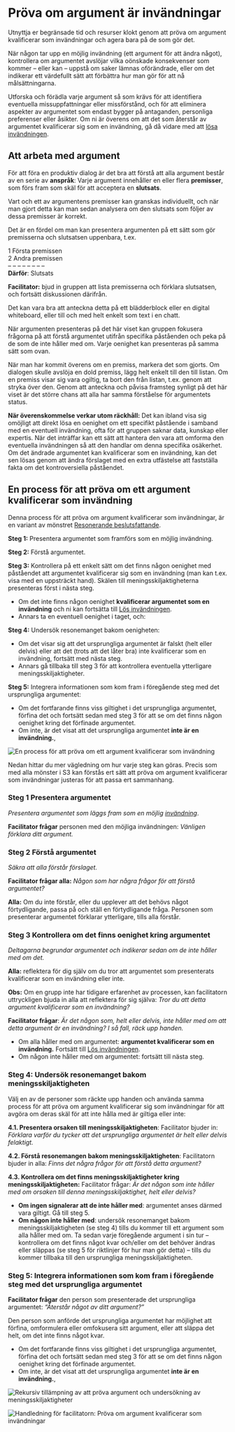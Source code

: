 # Pröva om argument är invändningar

<summary>
Utnyttja er begränsade tid och resurser klokt genom att pröva om argument kvalificerar som invändningar och agera bara på de som gör det.
</summary>

När någon tar upp en möjlig invändning (ett argument för att ändra något), kontrollera om argumentet avslöjar vilka oönskade konsekvenser som kommer – eller kan – uppstå om saker lämnas oförändrade, eller om det indikerar ett värdefullt sätt att förbättra hur man gör för att nå målsättningarna.

Utforska och förädla varje argument så som krävs för att identifiera eventuella missuppfattningar eller missförstånd, och för att eliminera aspekter av argumentet som endast bygger på antaganden, personliga preferenser eller åsikter. Om ni är överens om att det som återstår av argumentet kvalificerar sig som en invändning, gå då vidare med att [lösa invändningen](section:resolve-objections).


## Att arbeta med argument

För att föra en produktiv dialog är det bra att förstå att alla argument består av en serie av **anspråk**: Varje argument innehåller en eller flera **premisser**, som förs fram som skäl för att acceptera en **slutsats**.

Vart och ett av argumentens premisser kan granskas individuellt, och när man gjort detta kan man sedan analysera om den slutsats som följer av dessa premisser är korrekt.

Det är en fördel om man kan presentera argumenten på ett sätt som gör premisserna och slutsatsen uppenbara, t.ex.

1 Första premissen \
2 Andra premissen \
– – – – – – – – \
**Därför**: Slutsats

**Facilitator:** bjud in gruppen att lista premisserna och förklara slutsatsen, och fortsätt diskussionen därifrån.

Det kan vara bra att anteckna detta på ett blädderblock eller en digital whiteboard, eller till och med helt enkelt som text i en chatt.

När argumenten presenteras på det här viset kan gruppen fokusera frågorna på att förstå argumentet utifrån specifika påståenden och peka på de som de inte håller med om. Varje oenighet kan presenteras på samma sätt som ovan.

När man har kommit överens om en premiss, markera det som gjorts. Om dialogen skulle avslöja en dold premiss, lägg helt enkelt till den till listan. Om en premiss visar sig vara ogiltig, ta bort den från listan, t.ex. genom att stryka över den. Genom att anteckna och påvisa framsteg synligt på det här viset är det större chans att alla har samma förståelse för argumentets status.

**När överenskommelse verkar utom räckhåll:** Det kan ibland visa sig omöjligt att direkt lösa en oenighet om ett specifikt påstående i samband med en eventuell invändning, ofta för att gruppen saknar data, kunskap eller expertis. När det inträffar kan ett sätt att hantera den vara att omforma den eventuella invändningen så att den handlar om denna specifika osäkerhet. Om det ändrade argumentet kan kvalificerar som en invändning, kan det sen lösas genom att ändra förslaget med en extra utfästelse att fastställa fakta om det kontroversiella påståendet.


## En process för att pröva om ett argument kvalificerar som invändning

Denna process för att pröva om argument kvalificerar som invändningar, är en variant av mönstret [Resonerande beslutsfattande](section:reasoned-decision-making).

**Steg 1:** Presentera argumentet som framförs som en möjlig invändning.

**Steg 2:** Förstå argumentet.

**Steg 3:** Kontrollera på ett enkelt sätt om det finns någon oenighet med påståendet att argumentet kvalificerar sig som en invändning (man kan t.ex. visa  med en uppsträckt hand). Skälen till meningsskiljaktigheterna presenteras först i nästa steg.

- Om det inte finns någon oenighet **kvalificerar argumentet som en invändning** och ni kan fortsätta till [Lös invändningen](section:resolve-objections).
- Annars ta en eventuell oenighet i taget, och:

**Steg 4:** Undersök resonemanget bakom oenigheten:

- Om det visar sig att det ursprungliga argumentet är falskt (helt eller delvis) eller att det (trots att det låter bra) inte kvalificerar som en invändning, fortsätt med nästa steg.
- Annars gå tillbaka till steg 3 för att kontrollera eventuella ytterligare meningsskiljaktigheter.

**Steg 5:** Integrera informationen som kom fram i föregående steg med det ursprungliga argumentet:

- Om det fortfarande finns viss giltighet i det ursprungliga argumentet, förfina det och fortsätt sedan med steg 3 för att se om det finns någon oenighet kring det förfinade argumentet.
- Om inte, är det visat att det ursprungliga argumentet **inte är en invändning.**,

![En process för att pröva om ett argument kvalificerar som invändning](img/agreements/test-arguments.png)

Nedan hittar du mer vägledning om hur varje steg kan göras. Precis som med alla mönster i S3 kan förstås ert sätt att pröva om argument kvalificerar som invändningar justeras för att passa ert sammanhang.


### Steg 1 Presentera argumentet

*Presentera argumentet som läggs fram som en möjlig [invändning](glossary:objection)*.

**Facilitator frågar** personen med den möjliga invändningen: *Vänligen förklara ditt argument.*


### Steg 2 Förstå argumentet

*Säkra att alla förstår förslaget.*

**Facilitator frågar alla:** *Någon som har några frågor för att förstå argumentet?*

**Alla:** Om du inte förstår, eller du upplever att det behövs något förtydligande, passa på och ställ en förtydligande fråga. Personen som presenterar argumentet förklarar ytterligare, tills alla förstår.


### Steg 3 Kontrollera om det finns oenighet kring argumentet

*Deltagarna begrundar argumentet och indikerar sedan om de inte håller med om det.*

**Alla:** reflektera för dig själv om du tror att argumentet som presenterats kvalificerar som en invändning eller inte.

**Obs:** Om en grupp inte har tidigare erfarenhet av processen, kan facilitatorn uttryckligen bjuda in alla att reflektera för sig själva: *Tror du att detta argument kvalificerar som en invändning?*

**Facilitator frågar**: *Är det någon som, helt eller delvis, inte håller med om att detta argument är en invändning? I så fall, räck upp handen.*

- Om alla håller med om argumentet: **argumentet kvalificerar som en invändning.** Fortsätt till [Lös invändningen](section:resolve-objections).
- Om någon inte håller med om argumentet: fortsätt till nästa steg.


### Steg 4: Undersök resonemanget bakom meningsskiljaktigheten

Välj en av de personer som räckte upp handen och använda samma process för att pröva om argument kvalificerar sig som invändningar för att avgöra om deras skäl för att inte hålla med är giltiga eller inte:

**4.1. Presentera orsaken till meningsskiljaktigheten**: Facilitator bjuder in: *Förklara varför du tycker att det ursprungliga argumentet är helt eller delvis felaktigt.*

**4.2. Förstå resonemangen bakom meningsskiljaktigheten**: Facilitatorn bjuder in alla: *Finns det några frågor för att förstå detta argument?*

**4.3. Kontrollera om det finns meningsskiljaktigheter kring meningsskiljaktigheten:** Facilitator frågar: *Är det någon som inte håller med om orsaken till denna meningsskiljaktighet, helt eller delvis?*

- **Om ingen signalerar att de inte håller med**: argumentet anses därmed vara giltigt. Gå till steg 5.
- **Om någon inte håller med**: undersök resonemanget bakom meningsskiljaktigheten (se steg 4) tills du kommer till ett argument som alla håller med om. Ta sedan varje föregående argument i sin tur – kontrollera om det finns något kvar och/eller om det behöver ändras eller släppas (se steg 5 för riktlinjer för hur man gör detta) – tills du kommer tillbaka till den ursprungliga meningsskiljaktigheten.


### Steg 5: Integrera informationen som kom fram i föregående steg med det ursprungliga argumentet

**Facilitator frågar** den person som presenterade det ursprungliga argumentet: *“Återstår något av ditt argument?”*

Den person som anförde det ursprungliga argumentet har möjlighet att förfina, omformulera eller omfokusera sitt argument, eller att släppa det helt, om det inte finns något kvar.

- Om det fortfarande finns viss giltighet i det ursprungliga argumentet, förfina det och fortsätt sedan med steg 3 för att se om det finns någon oenighet kring det förfinade argumentet.
- Om inte, är det visat att det ursprungliga argumentet **inte är en invändning.**,

![Rekursiv tillämpning av att pröva argument och undersökning av meningsskiljaktigheter](img/agreements/test-arguments-process.png)

![Handledning för facilitatorn: Pröva om argument kvalificerar som invändningar](img/agreements/test-arguments-facilitation-guide.png)
